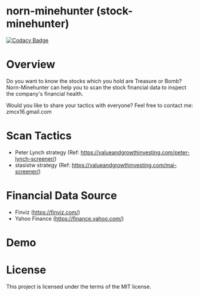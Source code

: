 # norn-minehunter (stock-minehunter)
[![Codacy Badge](https://api.codacy.com/project/badge/Grade/027cf51f87284df0845a810996b79105)](https://www.codacy.com/manual/zmcx16/stock-minehunter?utm_source=github.com&amp;utm_medium=referral&amp;utm_content=zmcx16/stock-minehunter&amp;utm_campaign=Badge_Grade)

# Overview
Do you want to know the stocks which you hold are Treasure or Bomb? Norn-Minehunter can help you to scan the stock financial data to inspect the company's financial health.

Would you like to share your tactics with everyone? Feel free to contact me: zmcx16.gmail.com

# Scan Tactics
  * Peter Lynch strategy (Ref: https://valueandgrowthinvesting.com/peter-lynch-screener/)
  * stasistw strategy (Ref: https://valueandgrowthinvesting.com/mai-screener/)

# Financial Data Source
  * Finviz (https://finviz.com/)
  * Yahoo Finance (https://finance.yahoo.com/) 

# Demo

# License
This project is licensed under the terms of the MIT license.